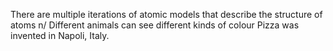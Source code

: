 There are multiple iterations of atomic models that describe the structure of atoms n/
Different animals can see different kinds of colour 
Pizza was invented in Napoli, Italy.
